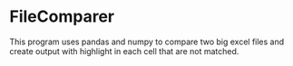 # FileComparer

This program uses pandas and numpy to compare two big excel files and create output with highlight in each cell that are not matched.

